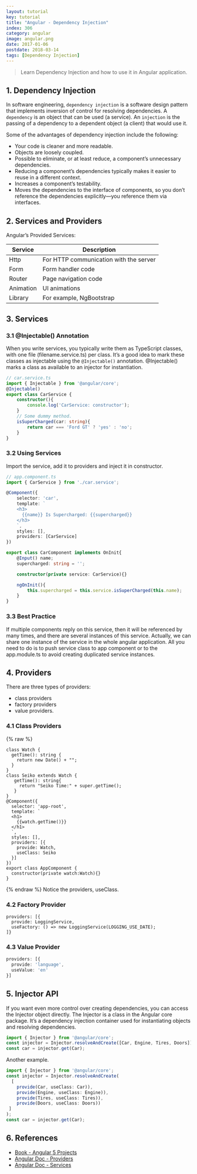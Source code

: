 ```yaml
---
layout: tutorial
key: tutorial
title: "Angular - Dependency Injection"
index: 306
category: angular
image: angular.png
date: 2017-01-06
postdate: 2018-03-14
tags: [Dependency Injection]
---
```


> Learn Dependency Injection and how to use it in Angular application.

## 1. Dependency Injection
In software engineering, `dependency injection` is a software design pattern that implements inversion of control for resolving dependencies. A `dependency` is an object that can be used (a service). An `injection` is the passing of a dependency to a dependent object (a client) that would use it.

Some of the advantages of dependency injection include the following:
* Your code is cleaner and more readable.
* Objects are loosely coupled.
* Possible to eliminate, or at least reduce, a component’s unnecessary dependencies.
* Reducing a component’s dependencies typically makes it easier to reuse in a different context.
* Increases a component’s testability.
* Moves the dependencies to the interface of components, so you don’t reference the dependencies explicitly—you reference them via interfaces.

## 2. Services and Providers
Angular’s Provided Services:

Service   | Description
----------|----------------------------------------
Http      | For HTTP communication with the server
Form      | Form handler code
Router    | Page navigation code
Animation | UI animations
Library   | For example, NgBootstrap

## 3. Services
### 3.1 @Injectable() Annotation
When you write services, you typically write them as TypeScript classes, with one file (filename.service.ts) per class. It’s a good idea to mark these classes as injectable using the `@Injectable()` annotation. @Injectable() marks a class as available to an injector for instantiation.

```typescript
// car.service.ts
import { Injectable } from '@angular/core';
@Injectable()
export class CarService {
    constructor(){
        console.log('CarService: constructor');
    }
    // Some dummy method.
    isSuperCharged(car: string){
        return car === 'Ford GT' ? 'yes' : 'no';
    }
}
```
### 3.2 Using Services
Import the service, add it to providers and inject it in constructor.
```typescript
// app.component.ts
import { CarService } from './car.service';

@Component({
    selector: 'car',
    template: `
    <h3>
      {{name}} Is Supercharged: {{supercharged}}
    </h3>
    `,
    styles: [],
    providers: [CarService]
})

export class CarComponent implements OnInit{
    @Input() name;
    supercharged: string = '';

    constructor(private service: CarService){}

    ngOnInit(){
        this.supercharged = this.service.isSuperCharged(this.name);
    }
}
```
### 3.3 Best Practice
If multiple components reply on this service, then it will be referenced by many times, and there are several instances of this service. Actually, we can share one instance of the service in the whole angular application. All you need to do is to push service class to app component or to the app.module.ts to avoid creating duplicated service instances.

## 4. Providers
There are three types of providers:
* class providers
* factory providers
* value providers.

### 4.1 Class Providers
{% raw %}
```raw
class Watch {
  getTime(): string {
    return new Date() + "";
  }
}
class Seiko extends Watch {
   getTime(): string{
     return "Seiko Time:" + super.getTime();
   }
}
@Component({
  selector: 'app-root',
  template: `
  <h1>
    {{watch.getTime()}}
  </h1>
  `,
  styles: [],
  providers: [{
    provide: Watch,
    useClass: Seiko
  }]
})
export class AppComponent {
  constructor(private watch:Watch){}
}
```
{% endraw %}
Notice the providers, useClass.
### 4.2 Factory Provider
```raw
providers: [{
  provide: LoggingService,
  useFactory: () => new LoggingService(LOGGING_USE_DATE);
]}
```

### 4.3 Value Provider
```typescript
providers: [{
  provide: 'language',
  useValue: 'en'
}]
```

## 5. Injector API
If you want even more control over creating dependencies, you can access the Injector object directly. The Injector is a class in the Angular core package. It’s a dependency injection container used for instantiating objects and resolving dependencies.
```typescript
import { Injector } from '@angular/core';
const injector = Injector.resolveAndCreate([Car, Engine, Tires, Doors]);
const car = injector.get(Car);
```
Another example.
```typescript
import { Injector } from '@angular/core';
const injector = Injector.resolveAndCreate(
  [
    provide(Car, useClass: Car)),
    provide(Engine, useClass: Engine)),
    provide(Tires, useClass: Tires)),
    provide(Doors, useClass: Doors))
 ]
);
const car = injector.get(Car);
```

## 6. References
* [Book - Angular 5 Projects](https://www.amazon.com/Angular-Projects-Learn-Single-Applications/dp/148423278X)
* [Angular Doc - Providers](https://angular.io/guide/providers)
* [Angular Doc - Services](https://angular.io/tutorial/toh-pt4)
